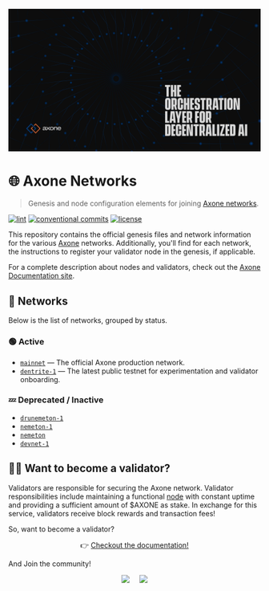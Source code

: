 [![axone github banner](https://raw.githubusercontent.com/axone-protocol/.github/main/profile/static/axone-banner.png)](https://axone.xyz)

# 🌐 Axone Networks

> Genesis and node configuration elements for joining [Axone networks](https://docs.axone.xyz/docs/nodes/introduction).

[![lint](https://img.shields.io/github/actions/workflow/status/axone-protocol/networks/lint.yml?label=Lint&style=for-the-badge&logo=github)](https://github.com/axone-protocol/networks/actions/workflows/lint.yml)
[![conventional commits](https://img.shields.io/badge/Conventional%20Commits-1.0.0-yellow.svg?style=for-the-badge&logo=conventionalcommits)](https://conventionalcommits.org)
[![license](https://img.shields.io/badge/License-BSD_3--Clause-blue.svg?style=for-the-badge)](https://opensource.org/licenses/BSD-3-Clause)

This repository contains the official genesis files and network information for the various [Axone](https://axone.xyz) networks. Additionally, you'll find for each network, the instructions to register your validator node in the genesis, if applicable.

For a complete description about nodes and validators, check out the [Axone Documentation site](https://docs.axone.xyz/docs/nodes/introduction).

## 🔗 Networks

Below is the list of networks, grouped by status.

### 🟢 Active

- [`mainnet`](./chains/1/README.md) — The official Axone production network.
- [`dentrite-1`](./chains/dentrite-1/README.md) — The latest public testnet for experimentation and validator onboarding.

### 💤 Deprecated / Inactive

- [`drunemeton-1`](./chains/drunemeton-1/README.md)
- [`nemeton-1`](./chains/nemeton-1/README.md)
- [`nemeton`](./chains/nemeton/README.md)
- [`devnet-1`](./chains/devnet-1/README.md)

## 👨‍⚖️ Want to become a validator?

Validators are responsible for securing the Axone network. Validator responsibilities include maintaining a functional [node](https://docs.axone.xyz/docs/nodes/run-node) with constant uptime and providing a sufficient amount of $AXONE as stake. In exchange for this service, validators receive block rewards and transaction fees!

So, want to become a validator?

<p align="center">👉 <a href="https://docs.axone.xyz/docs/nodes/introduction">Checkout the documentation!</a></p>

And Join the community!

<p align="center">
  <a href="https://discord.gg/axone"><img src="/docs/discord.svg" width="64" /></a>
  &nbsp; &nbsp;
  <a href="https://t.me/okp4network"><img src="/docs/telegram.svg" width="64" /></a>
</p>
